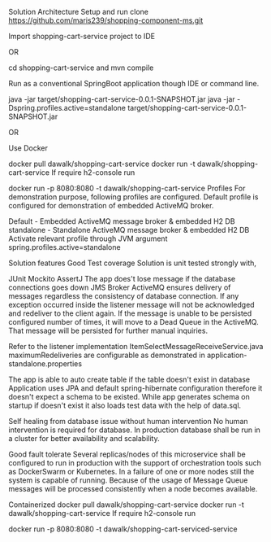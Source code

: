 Solution
Architecture
Setup and run
clone https://github.com/maris239/shopping-component-ms.git

Import shopping-cart-service project to IDE

OR

cd shopping-cart-service and mvn compile

Run as a conventional SpringBoot application though IDE or command line.

java -jar target/shopping-cart-service-0.0.1-SNAPSHOT.jar
java -jar -Dspring.profiles.active=standalone target/shopping-cart-service-0.0.1-SNAPSHOT.jar

OR

Use Docker

docker pull dawalk/shopping-cart-service
docker run -t dawalk/shopping-cart-service
If require h2-console run

docker run -p 8080:8080 -t dawalk/shopping-cart-service
Profiles
For demonstration purpose, following profiles are configured. Default profile is configured for demonstration of embedded ActiveMQ broker.

Default - Embedded ActiveMQ message broker & embedded H2 DB
standalone - Standalone ActiveMQ message broker & embedded H2 DB
Activate relevant profile through JVM argument spring.profiles.active=standalone

Solution features
Good Test coverage
Solution is unit tested strongly with,

JUnit
Mockito
AssertJ
The app does't lose message if the database connections goes down
JMS Broker ActiveMQ ensures delivery of messages regardless the consistency of database connection. If any exception occurred inside the listener message will not be acknowledged and redeliver to the client again. If the message is unable to be persisted configured number of times, it will move to a Dead Queue in the ActiveMQ. That message will be persisted for further manual inquiries.

Refer to the listener implementation ItemSelectMessageReceiveService.java
maximumRedeliveries are configurable as demonstrated in application-standalone.properties

The app is able to auto create table if the table doesn't exist in database
Application uses JPA and default spring-hibernate configuration therefore it doesn't expect a schema to be existed. While app generates schema on startup if doesn't exist it also loads test data with the help of data.sql.

Self healing from database issue without human intervention
No human intervention is required for database. In production database shall be run in a cluster for better availability and scalability.

Good fault tolerate
Several replicas/nodes of this microservice shall be configured to run in production with the support of orchestration tools such as DockerSwarm or Kubernetes. In a failure of one or more nodes still the system is capable of running. Because of the usage of Message Queue messages will be processed consistently when a node becomes available.

Containerized
docker pull dawalk/shopping-cart-service
docker run -t dawalk/shopping-cart-service
If require h2-console run

docker run -p 8080:8080 -t dawalk/shopping-cart-serviced-service
